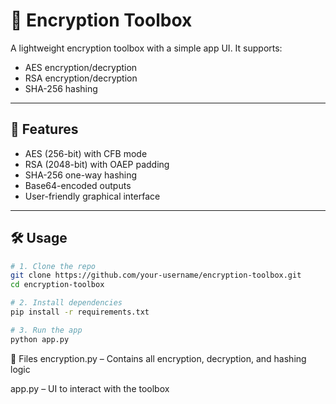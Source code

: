 # 🔐 Encryption Toolbox

A lightweight encryption toolbox with a simple app UI. It supports:

- AES encryption/decryption  
- RSA encryption/decryption  
- SHA-256 hashing  

---

## 🚀 Features

- AES (256-bit) with CFB mode  
- RSA (2048-bit) with OAEP padding  
- SHA-256 one-way hashing  
- Base64-encoded outputs  
- User-friendly graphical interface  

---

## 🛠️ Usage

```bash
# 1. Clone the repo
git clone https://github.com/your-username/encryption-toolbox.git
cd encryption-toolbox

# 2. Install dependencies
pip install -r requirements.txt

# 3. Run the app
python app.py
```
📂 Files
encryption.py – Contains all encryption, decryption, and hashing logic

app.py – UI to interact with the toolbox
